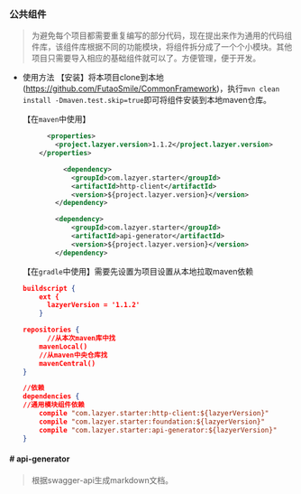 ### 公共组件

> 为避免每个项目都需要重复编写的部分代码，现在提出来作为通用的代码组件库，该组件库根据不同的功能模块，将组件拆分成了一个个小模块。其他项目只需要导入相应的基础组件就可以了。方便管理，便于开发。

- 使用方法
  【安装】将本项目clone到本地(https://github.com/FutaoSmile/CommonFramework)，执行`mvn clean install -Dmaven.test.skip=true`即可将组件安装到本地maven仓库。

  【在`maven`中使用】

  ```xml
   		<properties>
          <project.lazyer.version>1.1.2</project.lazyer.version>
      </properties>
  
  			<dependency>
              <groupId>com.lazyer.starter</groupId>
              <artifactId>http-client</artifactId>
              <version>${project.lazyer.version}</version>
          </dependency>
  
          <dependency>
              <groupId>com.lazyer.starter</groupId>
              <artifactId>api-generator</artifactId>
              <version>${project.lazyer.version}</version>
          </dependency>
  ```

  【在`gradle`中使用】需要先设置为项目设置从本地拉取maven依赖

  ```json
  buildscript {
      ext {
      	lazyerVersion = '1.1.2'
      }
  
  repositories {
   		//从本次maven库中找
      mavenLocal()
      //从maven中央仓库找
      mavenCentral()
  }
  
  //依赖
  dependencies {
  //通用模块组件依赖
      compile "com.lazyer.starter:http-client:${lazyerVersion}"
      compile "com.lazyer.starter:foundation:${lazyerVersion}"
      compile "com.lazyer.starter:api-generator:${lazyerVersion}"
  }
  
  ```

  

#### # api-generator

> 根据swagger-api生成markdown文档。